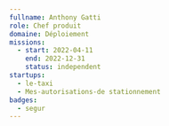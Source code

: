 ```yaml
---
fullname: Anthony Gatti
role: Chef produit
domaine: Déploiement
missions:
  - start: 2022-04-11
    end: 2022-12-31
    status: independent
startups:
  - le-taxi
  - Mes-autorisations-de stationnement
badges:
  - segur
---
```


